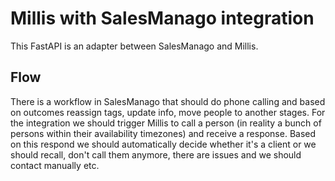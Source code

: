 # Millis with SalesManago integration

This FastAPI is an adapter between SalesManago and Millis.

## Flow

There is a workflow in SalesManago that should do phone calling and based on outcomes reassign tags, update info, move people to another stages.
For the integration we should trigger Millis to call a person (in reality a bunch of persons within their availability timezones) and receive a response. Based  on this respond we should automatically decide whether it's a client or we should recall, don't call them anymore, there are issues and we should contact manually etc.

